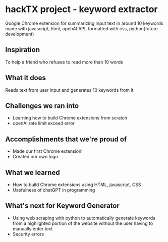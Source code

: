 # hackTX project - keyword extractor
Google Chrome extension for summarizing input text in around 10 keywords
made with javascript, html, openAI API, formatted with css, python(future development)

## Inspiration
To help a friend who refuses to read more than 10 words

## What it does
Reads text from user input and generates 10 keywords from it

## Challenges we ran into
- Learning how to build Chrome extensions from scratch
- openAI rate limit exceed error

## Accomplishments that we're proud of
- Made our first Chrome extension!
- Created our own logo

## What we learned
- How to build Chrome extensions using HTML, javascript, CSS
- Usefulness of chatGPT in programming

## What's next for Keyword Generator
- Using web scraping with python to automatically generate keywords from a highlighted portion of the website without the user having to manually enter text
- Security errors

